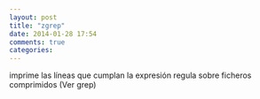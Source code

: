 ```yaml
---
layout: post
title: "zgrep"
date: 2014-01-28 17:54
comments: true
categories: 
---
```

imprime las líneas que cumplan la expresión regula sobre ficheros comprimidos (Ver grep)

